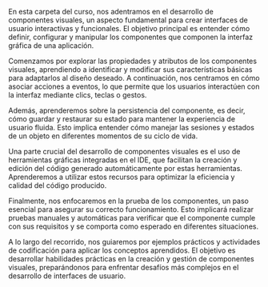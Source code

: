 En esta carpeta del curso, nos adentramos en el desarrollo de componentes visuales, un aspecto fundamental para crear interfaces de usuario interactivas y funcionales. El objetivo principal es entender cómo definir, configurar y manipular los componentes que componen la interfaz gráfica de una aplicación.

Comenzamos por explorar las propiedades y atributos de los componentes visuales, aprendiendo a identificar y modificar sus características básicas para adaptarlos al diseño deseado. A continuación, nos centramos en cómo asociar acciones a eventos, lo que permite que los usuarios interactúen con la interfaz mediante clics, teclas o gestos.

Además, aprenderemos sobre la persistencia del componente, es decir, cómo guardar y restaurar su estado para mantener la experiencia de usuario fluida. Esto implica entender cómo manejar las sesiones y estados de un objeto en diferentes momentos de su ciclo de vida.

Una parte crucial del desarrollo de componentes visuales es el uso de herramientas gráficas integradas en el IDE, que facilitan la creación y edición del código generado automáticamente por estas herramientas. Aprenderemos a utilizar estos recursos para optimizar la eficiencia y calidad del código producido.

Finalmente, nos enfocaremos en la prueba de los componentes, un paso esencial para asegurar su correcto funcionamiento. Esto implicará realizar pruebas manuales y automáticas para verificar que el componente cumple con sus requisitos y se comporta como esperado en diferentes situaciones.

A lo largo del recorrido, nos guiaremos por ejemplos prácticos y actividades de codificación para aplicar los conceptos aprendidos. El objetivo es desarrollar habilidades prácticas en la creación y gestión de componentes visuales, preparándonos para enfrentar desafíos más complejos en el desarrollo de interfaces de usuario.
